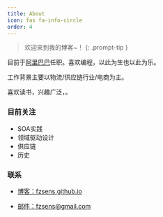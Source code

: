 ```yaml
---
title: About
icon: fas fa-info-circle
order: 4
---
```


> 欢迎来到我的博客~！
{: .prompt-tip }


目前于[阿里巴巴](https://www.taobao.com/)任职。喜欢编程，以此为生也以此为乐。

工作背景主要以物流/供应链行业/电商为主。  

喜欢读书，兴趣广泛，。


### 目前关注
- SOA实践
- 领域驱动设计
- 供应链
- 历史

### 联系

- [博客：fzsens.github.io](fzsens.github.io)

- [邮件：fzsens@gmail.com](mailto:fzsens@gmail.com)